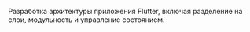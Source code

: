 Разработка архитектуры приложения Flutter, включая разделение на слои, модульность и управление состоянием.